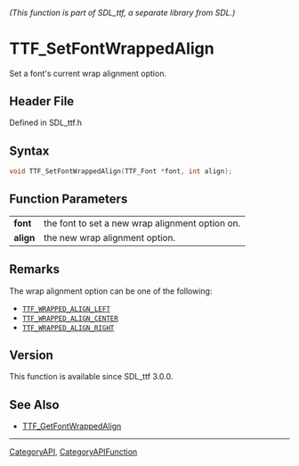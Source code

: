 ###### (This function is part of SDL_ttf, a separate library from SDL.)
# TTF_SetFontWrappedAlign

Set a font's current wrap alignment option.

## Header File

Defined in SDL_ttf.h

## Syntax

```c
void TTF_SetFontWrappedAlign(TTF_Font *font, int align);

```

## Function Parameters

|               |                                                 |
| ------------- | ----------------------------------------------- |
| **font**      | the font to set a new wrap alignment option on. |
| **align**     | the new wrap alignment option.                  |

## Remarks

The wrap alignment option can be one of the following:

- [`TTF_WRAPPED_ALIGN_LEFT`](TTF_WRAPPED_ALIGN_LEFT)
- [`TTF_WRAPPED_ALIGN_CENTER`](TTF_WRAPPED_ALIGN_CENTER)
- [`TTF_WRAPPED_ALIGN_RIGHT`](TTF_WRAPPED_ALIGN_RIGHT)

## Version

This function is available since SDL_ttf 3.0.0.

## See Also

- [TTF_GetFontWrappedAlign](TTF_GetFontWrappedAlign)

----
[CategoryAPI](CategoryAPI), [CategoryAPIFunction](CategoryAPIFunction)


